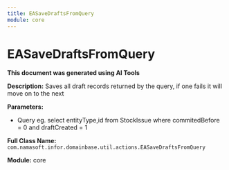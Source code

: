 ```yaml
---
title: EASaveDraftsFromQuery
module: core
---
```



<div class='entity-flows'>

# EASaveDraftsFromQuery

**This document was generated using AI Tools**

**Description:** Saves all draft records returned by the query, if one fails it will move on to the next

**Parameters:**
- Query eg. select entityType,id from StockIssue where commitedBefore = 0 and draftCreated = 1

**Full Class Name:** `com.namasoft.infor.domainbase.util.actions.EASaveDraftsFromQuery`

**Module:** core


</div>

